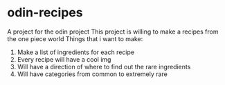 # odin-recipes
A project for the odin project
This project is willing to make a recipes from the one piece world
Things that i want to make:
1. Make a list of ingredients for each recipe
2. Every recipe will have a cool img
3. Will have a direction of where to find out the rare ingredients
4. Will have categories from common to extremely rare
